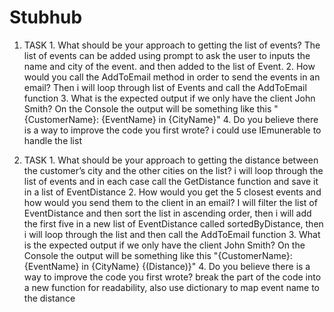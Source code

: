 # Stubhub

1. TASK
                1. What should be your approach to getting the list of events? 
                    The list of events can be added using prompt to ask the user to inputs the name and city of the event. and then added to the list of Event.
                2. How would you call the AddToEmail method in order to send the events in an email? Then i will loop through list of Events and call the AddToEmail function 
                3. What is the expected output if we only have the client John Smith? On the Console the output will be something like this "{CustomerName}: {EventName}  in {CityName}"
                4. Do you believe there is a way to improve the code you first wrote? i could use IEmunerable to handle the list 
             
             
2. TASK
                1. What should be your approach to getting the distance between the customer’s city and
                    the other cities on the list? i will loop through the list of events and in each case call the GetDistance function and save it in a list of EventDistance
                2. How would you get the 5 closest events and how would you send them to the client in an
                    email? I will filter the list of EventDistance and then sort the list in ascending order, then i will add the first five in a new list of EventDistance called sortedByDistance,
                    then i will loop through the list and then call the AddToEmail function
                3. What is the expected output if we only have the client John Smith? On the Console the output will be something like this "{CustomerName}: {EventName}  in {CityName} {(Distance)}"
                4. Do you believe there is a way to improve the code you first wrote? break the part of the code into a new function for readability, also use dictionary to map event name to the distance 
